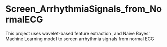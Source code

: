 # Screen_ArrhythmiaSignals_from_NormalECG
This project uses wavelet-based feature extraction, and Naive Bayes' Machine Learning model to screen arrhythmia signals from normal ECG
